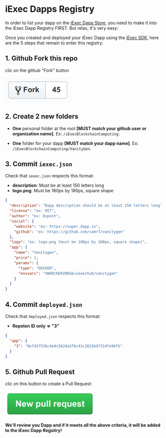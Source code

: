# iExec Dapps Registry

In order to list your dapp on the [iExec Dapp Store](https://dapps.iex.ec/), you need to make it into the iExec Dapp Registry FIRST. But relax, it's very easy:

Once you created and deployed your iExec Dapp using the [iExec SDK](https://github.com/iExecBlockchainComputing/iexec-sdk), here are the 5 steps that remain to enter this registry:

## 1. Github Fork this repo

clic on the github "Fork" button

![github fork](./github-fork.png)

## 2. Create 2 new folders

* **One** personal folder at the root **[MUST match your github user or organization name]**. Ex: `/iExecBlockchainComputing`.

* **One** folder for your dapp **[MUST match your dapp name]**. Ex: `/iExecBlockchainComputing/VanityGen`.

## 3. Commit `iexec.json`

Check that `iexec.json` respects this format:

* **description**: Must be at least 150 letters long
* **logo.png**: Must be 180px by 180px, square shape

```json
{
  "description": "Dapp description should be at least 150 letters long",
  "license": "ex: MIT",
  "author": "ex: Dupont",
  "social": {
    "website": "ex: https://super.dapp.io",
    "github": "ex: https://github.com/samr7/vanitygen"
  },
  "logo": "ex: logo.png [must be 180px by 180px, square shape]",
  "app": {
    "name": "Vanitygen",
    "price": 1,
    "params": {
      "type": "DOCKER",
      "envvars": "XWDOCKERIMAGE=iexechub/vanitygen"
    }
  }
}
```

## 4. Commit `deployed.json`

Check that `deployed.json` respects this format:

* **Ropsten ID only => "3"**

```json
{
  "app": {
    "3": "0xfd3753bc4e4c5624a5fbc41c2632bd731d7e96fb"
  }
}
```

## 5. Github Pull Request

clic on this button to create a Pull Request:

![github pull request](./github-pr.png)

**We'll review you Dapp and if it meets all the above criteria, it will be added to the iExec Dapp Regsitry!**
